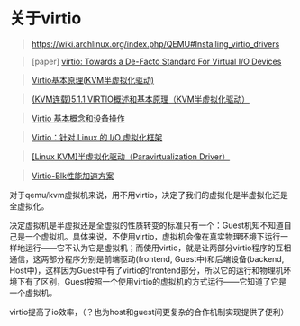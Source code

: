 # 关于virtio

> https://wiki.archlinux.org/index.php/QEMU#Installing_virtio_drivers

> [paper] [virtio: Towards a De-Facto Standard For Virtual I/O Devices](http://www.ozlabs.org/~rusty/virtio-spec/virtio-paper.pdf)

> [Virtio基本原理(KVM半虚拟化驱动)](https://my.oschina.net/davehe/blog/130124)

> [(KVM连载)5.1.1 VIRTIO概述和基本原理（KVM半虚拟化驱动）](http://smilejay.com/2012/11/virtio-overview/)

> [Virtio 基本概念和设备操作](http://www.ibm.com/developerworks/cn/linux/1402_caobb_virtio/)

> [Virtio：针对 Linux 的 I/O 虚拟化框架](https://www.ibm.com/developerworks/cn/linux/l-virtio/)

> [[Linux KVM]半虚拟化驱动（Paravirtualization Driver）](https://godleon.github.io/blog/2016/08/20/KVM-Paravirtualization-Drivers)

> [Virtio-Blk性能加速方案](http://royluo.org/2014/08/31/virtio-blk-improvement/)

对于qemu/kvm虚拟机来说，用不用virtio，决定了我们的虚拟化是半虚拟化还是全虚拟化。

决定虚拟机是半虚拟还是全虚拟的性质转变的标准只有一个：Guest机知不知道自己是一个虚拟机。具体来说，不使用virtio，虚拟机会像在真实物理环境下运行一样地运行——它不认为它是虚拟机；而使用virtio，就是让两部分virtio程序的互相通信，这两部分程序分别是前端驱动(frontend, Guest中)和后端设备(backend, Host中)，这样因为Guest中有了virtio的frontend部分，所以它的运行和物理机环境下有了区别，Guest按照一个使用virtio的虚拟机的方式运行——它知道了它是一个虚拟机。

virtio提高了io效率，（？也为host和guest间更复杂的合作机制实现提供了便利）